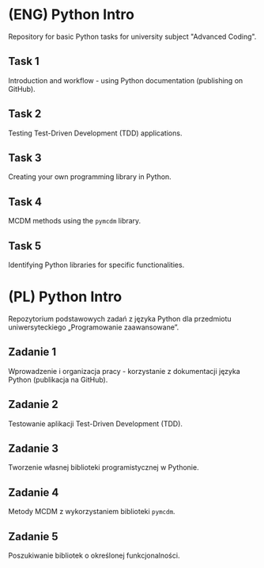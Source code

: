 # (ENG) Python Intro
Repository for basic Python tasks for university subject "Advanced Coding".

## Task 1
Introduction and workflow - using Python documentation (publishing on GitHub).
## Task 2
Testing Test-Driven Development (TDD) applications.
## Task 3
Creating your own programming library in Python.
## Task 4
MCDM methods using the `pymcdm` library.
## Task 5
Identifying Python libraries for specific functionalities.



# (PL) Python Intro
Repozytorium podstawowych zadań z języka Python dla przedmiotu uniwersyteckiego „Programowanie zaawansowane”.
## Zadanie 1
Wprowadzenie i organizacja pracy - korzystanie z dokumentacji języka Python (publikacja na GitHub).
## Zadanie 2
Testowanie aplikacji Test-Driven Development (TDD).
## Zadanie 3
Tworzenie własnej biblioteki programistycznej w Pythonie.
## Zadanie 4
Metody MCDM z wykorzystaniem biblioteki `pymcdm`.
## Zadanie 5
Poszukiwanie bibliotek o określonej funkcjonalności.
